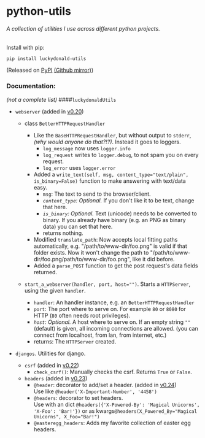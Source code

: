 # python-utils
###### A collection of utilities I use across different python projects.

Install with pip:
```shell
pip install luckydonald-utils
```    
 

(Released on [PyPI](https://pypi.python.org/pypi/luckydonald-utils) [(Github mirror)](https://github.com/luckydonald/python-utils/releases/))

### Documentation:
*(not a complete list)*
####```luckydonaldUtils```
- ```webserver``` (added in [v0.20](https://github.com/luckydonald/python-utils/releases/tag/v0.20))
	- class ```BetterHTTPRequestHandler```
		- Like the ```BaseHTTPRequestHandler```, but without output to ```stderr```, *(why would anyone do that?!?)*. Instead it goes to loggers.
			- ```log_message``` now uses ```logger.info```
			- ```log_request``` writes to ```logger.debug```, to not spam you on every request.
			- ```log_error``` uses ```logger.error```
		- Added a ```write_text(self, msg, content_type="text/plain", is_binary=False)``` function to make answering with text/data easy.
			- ```msg```: The text to send to the browser/client.
			- *```content_type```: Optional.* If you don't like it to be text, change that here.
			- *```is_binary```: Optional.* Text (unicode) needs to be converted to binary. If you already have binary (e.g. an PNG as binary data) you can set that here.
			- returns nothing.
		- Modified ```translate_path```: Now accepts local fitting paths automatically,
		e.g. "/path/to/www-dir/foo.png" is valid if that folder exists. Now it won't change the path to "/path/to/www-dir/foo.png/path/to/www-dir/foo.png", like it did before.
		- Added a ```parse_POST``` function to get the post request's data fields returned.
		
	- ```start_a_webserver(handler, port, host="")```. 	Starts a ```HTTPServer```, using the given ```handler```.
		- ```handler```: An handler instance, e.g. an ```BetterHTTPRequestHandler```
		- ```port```: The port where to serve on. For example ```80``` or ```8080``` for HTTP (```80``` often needs root privileges).
		- *```host```: Optional.* A host where to serve on. If an empty string ```""``` (default) is given, all incoming connections are allowed. (you can connect from localhost, from lan, from internet, etc.)
		- returns: The ```HTTPServer``` created.
		
- ```djangos```. Utilities for django.
	- ```csrf``` (added in [v0.22](https://github.com/luckydonald/python-utils/releases/tag/v0.22))
		- ```check_csrf()```: Manually checks the csrf. Returns ```True``` or ```False```.
	- ```headers```  (added in [v0.23](https://github.com/luckydonald/python-utils/releases/tag/v0.23))
		- ```@header```: decorator to add/set a header. (added in [v0.24](https://github.com/luckydonald/python-utils/releases/tag/v0.24))     
			Use like ```@header('X-Important-Number', '4458')```
		- ```@headers```: decorator to set headers.    
			Use with an dict ```@headers({'X-Powered-By': 'Magical Unicorns', 'X-Foo': 'Bar!'})``` or as kwargs```@headers(X_Powered_By="Magical Unicorns", X_Foo="Bar!")```
		- ```@easteregg_headers```: Adds my favorite collection of easter egg headers.    